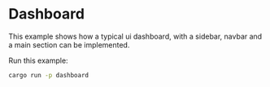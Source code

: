 # Dashboard

This example shows how a typical ui dashboard, with a sidebar, 
navbar and a main section can be implemented.

Run this example:

```bash
cargo run -p dashboard
```